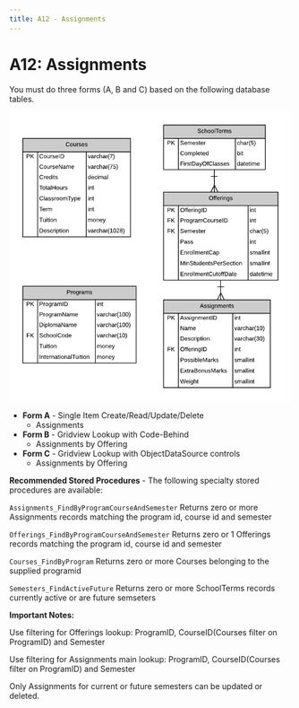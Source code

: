 ```yaml
---
title: A12 - Assignments
---
```

# A12: Assignments

You must do three forms (A, B and C) based on the following database tables.

![](./A12.png)

- **Form A** - Single Item Create/Read/Update/Delete
  - Assignments
- **Form B** - Gridview Lookup with Code-Behind
  - Assignments by Offering
- **Form C** - Gridview Lookup with ObjectDataSource controls
  - Assignments by Offering

**Recommended Stored Procedures** - The following specialty stored procedures are available:

`Assignments_FindByProgramCourseAndSemester` Returns zero or more Assignments records matching the program id, course id and semester

`Offerings_FindByProgramCourseAndSemester` Returns zero or 1 Offerings records matching the program id, course id and semester

`Courses_FindByProgram` Returns zero or more Courses belonging to the supplied programid

`Semesters_FindActiveFuture` Returns zero or more SchoolTerms records currently active or are future semseters

**Important Notes:** 

Use filtering for Offerings lookup: ProgramID, CourseID(Courses filter on ProgramID) and Semester

Use filtering for Assignments main lookup: ProgramID, CourseID(Courses filter on ProgramID) and Semester

Only Assignments for current or future semesters can be updated or deleted.
